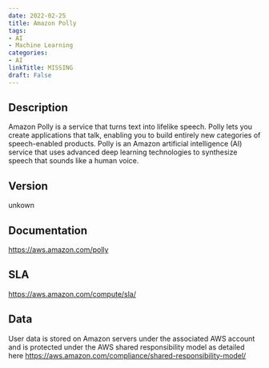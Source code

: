 ```yaml
---
date: 2022-02-25
title: Amazon Polly
tags: 
- AI
- Machine Learning
categories: 
- AI
linkTitle: MISSING
draft: False
---
```


## Description

Amazon Polly is a service that turns text into lifelike speech. Polly lets you create applications that talk, enabling you to build entirely new categories of speech-enabled products. Polly is an Amazon artificial intelligence (AI) service that uses advanced deep learning technologies to synthesize speech that sounds like a human voice.

## Version

unkown

## Documentation

https://aws.amazon.com/polly

## SLA

https://aws.amazon.com/compute/sla/

## Data

User data is stored on Amazon servers under the associated AWS account and is protected under the AWS shared responsibility model as detailed here https://aws.amazon.com/compliance/shared-responsibility-model/
